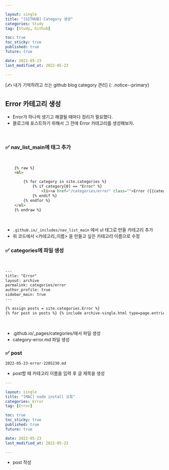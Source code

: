 ```yaml
---

layout: single
title: "[GITHUB] Category 생성"
categories: Study
tag: [Study, Github]

toc: true
toc_sticky: true
published: true
future: true

date: 2022-05-23
last_modified_at: 2022-05-23

---
```


[✍️ 내가 기억하려고 쓰는 github blog category 관리]
{: .notice--primary}  


## Error 카테고리 생성  

- Error가 하나씩 생기고 해결될 때마다 정리가 필요했다.  
- 블로그에 포스트하기 위해서 그 전에 Error 카테고리를 생성해보자.  

<br>

### ✅ nav_list_main에 태그 추가

<br>

```html
    {% raw %}
    <ul>

        {% for category in site.categories %}
            {% if category[0] == "Error" %}
                <li><a href="/categories/error" class="">Error ({{category[1].size}})</a></li>
            {% endif %}
        {% endfor %}
    </ul>
    {% endraw %}
```

<br>

- `.github.io/_includes/nav_list_main` 에서 ul 태그로 만들 카테고리 추가
- 위 코드에서 <카테고리_이름> 을 만들고 싶은 카테고리 이름으로 수정

### ✅ categories에 파일 생성

<br>


```html
---
title: "Error"
layout: archive
permalink: categories/error
author_profile: true
sidebar_main: true
---

{% assign posts = site.categories.Error %}
{% for post in posts %} {% include archive-single.html type=page.entries_layout %} {% endfor %}
```


<br>

- .github.io/_pages/categories/에서 파일 생성
- category-error.md 파일 생성

### ✅ post

```
2022-05-23-error-2205230.md
```

- post할 때 카테고리 이름을 입력 후 글 제목을 생성

```yaml
---

layout: single
title: "[MAC] node install 오류"
categories: Error
tag: [Error]

toc: true
toc_sticky: true
published: true
future: true

date: 2022-05-23
last_modified_at: 2022-05-23

---
```

- post 작성
